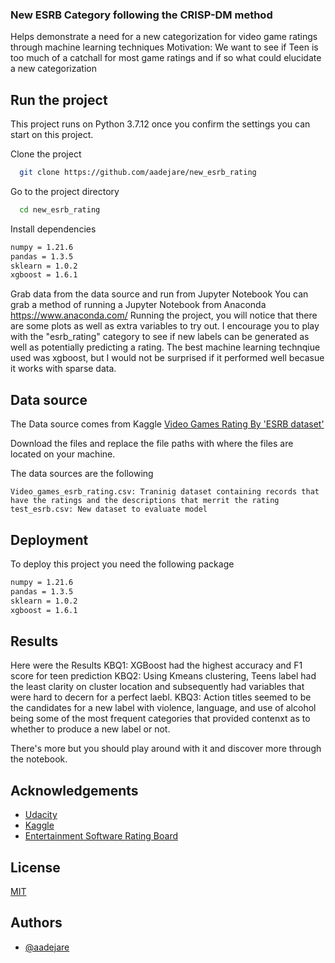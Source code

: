 
### New ESRB Category following the CRISP-DM method

Helps demonstrate a need for a new categorization for video game ratings through machine learning techniques
Motivation: We want to see if Teen is too much of a catchall for most game ratings and if so what could elucidate a new categorization


## Run the project

This project runs on Python 3.7.12  once you confirm the settings you can start on this project.

Clone the project

```bash
  git clone https://github.com/aadejare/new_esrb_rating
```

Go to the project directory

```bash
  cd new_esrb_rating
```

Install dependencies

```bash
numpy = 1.21.6
pandas = 1.3.5
sklearn = 1.0.2
xgboost = 1.6.1
```

Grab data from the data source and run from Jupyter Notebook You can grab a method of running a Jupyter Notebook from Anaconda https://www.anaconda.com/
Running the project, you will notice that there are some plots as well as extra variables to try out.  I encourage you to play with the "esrb_rating"
category to see if new labels can be generated as well as potentially predicting a rating.
The best machine learning technqiue used was xgboost, but I would not be surprised if it performed well becasue it works with sparse data.


## Data source

The Data source comes from Kaggle [Video Games Rating By 'ESRB dataset'](https://www.kaggle.com/datasets/imohtn/video-games-rating-by-esr)

Download the files and replace the file paths with where the files are located on your machine.

The data sources are the following
```
Video_games_esrb_rating.csv: Traninig dataset containing records that have the ratings and the descriptions that merrit the rating
test_esrb.csv: New dataset to evaluate model  
```
## Deployment

To deploy this project you need the following package

```bash
numpy = 1.21.6
pandas = 1.3.5
sklearn = 1.0.2
xgboost = 1.6.1
```


## Results

Here were the Results
KBQ1: XGBoost had the highest accuracy and F1 score for teen prediction
KBQ2: Using Kmeans clustering, Teens label had the least clarity on cluster location and subsequently had variables that were hard to decern for a perfect laebl.
KBQ3: Action titles seemed to be the candidates for a new label with violence, language, and use of alcohol being some of the most frequent categories that provided contenxt as to whether to produce a new label or not.

There's more but you should play around with it and discover more through the notebook.
## Acknowledgements

 - [Udacity](www.udacity.com)
 - [Kaggle](www.kaggle.com)
 - [Entertainment Software Rating Board ](www.esrb.com)


## License

[MIT](https://choosealicense.com/licenses/mit/)


## Authors

- [@aadejare](https://www.github.com/aadejare)

